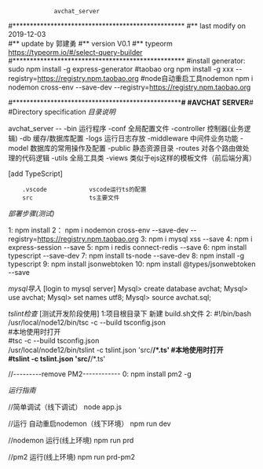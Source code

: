                 
                 avchat_server

#**************************************************
#** last     modify   on  2019-12-03   
#** update   by       郭建勇
#** version           V0.1 
#** typeorm  https://typeorm.io/#/select-query-builder
#**************************************************
#install  generator:
  sudo npm install -g express-generator
#taobao org
  npm install -g  xxx  --registry=https://registry.npm.taobao.org
#node自动重启工具nodemon
 npm i   nodemon cross-env --save-dev   --registry=https://registry.npm.taobao.org  


#***************************************************#
#******************AVCHAT SERVER********************#
#Directory specification
*目录说明*

avchat_server --
 		-bin                   运行程序
		-conf		       全局配置文件
		-controller            控制器(业务逻辑)
		-db                    缓存/数据库配置
		-logs                  运行日志存放
		-middleware            中间件业务功能
		-model                 数据库的常用操作及配置
		-public		       静态资源目录 
		-routes		       对各个路由做处理的代码逻辑
		-utils		       全局工具类
		-views		       类似于ejs这样的模板文件（前后端分离）
		
   [add TypeScript]
        
		.vscode            vscode运行ts的配置
		src                ts主要文件



*部署步骤(测试)*

1:  npm  install 
2： npm  i         	 nodemon cross-env --save-dev   	 --registry=https://registry.npm.taobao.org
3:  npm  i       	 mysql xss --save 
4:  npm  i      	 express-session --save 
5:  npm  i      	 redis connect-redis  --save 
6:	npm  install 	 typescript --save-dev
7:	npm  install 	 ts-node --save-dev
8:	npm  install     -g typescript
9:  npm  install     jsonwebtoken
10: npm  install     @types/jsonwebtoken --save


*mysql导入*
[login to mysql server]
Mysql> create database avchat;
Mysql> use    avchat;
Mysql> set names utf8;
Mysql> source avchat.sql;

*tslint检查*
[测试开发阶段使用]
1:项目根目录下 新建 build.sh文件
2:
    #!/bin/bash
    /usr/local/node12/bin/tsc -c --build tsconfig.json  
	#本地使用时打开            
    #tsc -c --build tsconfig.json						
    /usr/local/node12/bin/tslint -c tslint.json 'src/**/*.ts'
	#本地使用时打开   
	#tslint -c tslint.json 'src/**/*.ts'


//---------remove PM2------------
0:  npm  install pm2  -g 



*运行指南*

//简单调试（线下调试）
node app.js

//运行 自动重启nodemon（线下环境）
npm  run  dev

//nodemon 运行(线上环境)
npm run prd

//pm2 运行(线上环境)
npm  run  prd-pm2 

